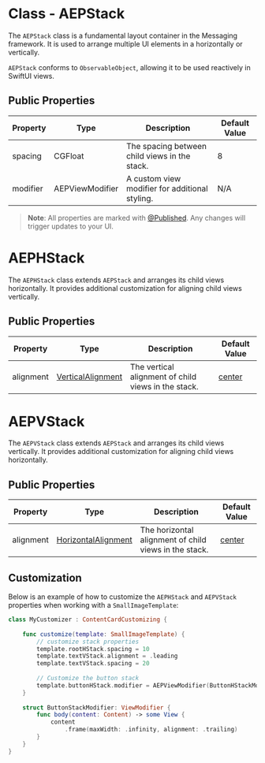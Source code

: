 # Class - AEPStack

The `AEPStack` class is a fundamental layout container in the Messaging framework. It is used to arrange multiple UI elements in a horizontally or vertically. 

`AEPStack` conforms to `ObservableObject`, allowing it to be used reactively in SwiftUI views.

## Public Properties

| Property | Type | Description | Default Value |
| --- | --- | --- | --- |
| spacing |	CGFloat |	The spacing between child views in the stack. | 8 |
| modifier |	AEPViewModifier |	A custom view modifier for additional styling. | N/A |

> **Note**: All properties are marked with [@Published](https://developer.apple.com/documentation/combine/published). Any changes will trigger updates to your UI.

# AEPHStack

The `AEPHStack` class extends `AEPStack` and arranges its child views horizontally. It provides additional customization for aligning child views vertically.

## Public Properties

| Property | Type | Description | Default Value |
| --- | --- | --- | --- |
| alignment | [VerticalAlignment](https://developer.apple.com/documentation/swiftui/verticalalignment) | The vertical alignment of child views in the stack.	| [center](https://developer.apple.com/documentation/swiftui/verticalalignment/center) |

# AEPVStack

The `AEPVStack` class extends `AEPStack` and arranges its child views vertically. It provides additional customization for aligning child views horizontally.

## Public Properties

| Property | Type | Description | Default Value |
| --- | --- | --- | --- |
| alignment | [HorizontalAlignment](https://developer.apple.com/documentation/swiftui/horizontalalignment) | The horizontal alignment of child views in the stack.| [center](https://developer.apple.com/documentation/swiftui/horizontalalignment/center) |

## Customization

Below is an example of how to customize the `AEPHStack` and `AEPVStack` properties when working with a `SmallImageTemplate`:

```swift
class MyCustomizer : ContentCardCustomizing {
    
    func customize(template: SmallImageTemplate) {        
        // customize stack properties
        template.rootHStack.spacing = 10
        template.textVStack.alignment = .leading
        template.textVStack.spacing = 20
        
        // Customize the button stack 
        template.buttonHStack.modifier = AEPViewModifier(ButtonHStackModifier())        
    }
    
    struct ButtonStackModifier: ViewModifier {
        func body(content: Content) -> some View {
            content
                .frame(maxWidth: .infinity, alignment: .trailing)
        }
    }
}
```